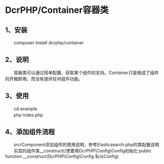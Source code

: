 # DcrPHP/Container容器类

## 1、安装
　　composer install dcrphp/container

## 2、说明
　　容器类可以通过简单配置，获取某个组件的支持。Container只是做成了组件的开箱即用，而没有提供任何组件功能。  

## 3、使用
　　cd example  
　　php index.php

## 4、添加组件流程
　　src/Component添加组件的使用说明，参考Elasticsearch.php的类配置说明
　　实现的组件类__construct()里要用DcrPHP\Config\Config初始化:public function __construct(DcrPHP\Config\Config $clsConfig)